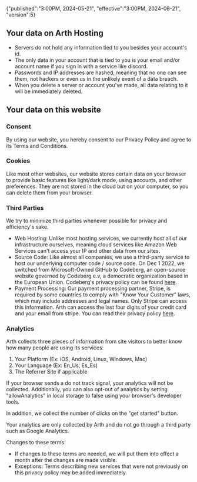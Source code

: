{"published":"3:00PM, 2024-05-21", "effective":"3:00PM, 2024-06-21", "version":5}


## Your data on Arth Hosting
- Servers do not hold any information tied to you besides your account's id.
- The only data in your account that is tied to you is your email and/or account name if you sign in with a service like discord. 
- Passwords and IP addresses are hashed, meaning that no one can see them, not hackers or even us in the unlikely event of a data breach.
- When you delete a server or account you've made, all data relating to it will be immediately deleted.  

## Your data on this website

### Consent

By using our website, you hereby consent to our Privacy Policy and agree to its Terms and Conditions. 

### Cookies

Like most other websites, our website stores certain data on your browser to provide basic features like light/dark mode, using accounts, and other preferences. They are not stored in the cloud but on your computer, so you can delete them from your browser.

### Third Parties

We try to minimize third parties whenever possible for privacy and efficiency's sake.

- Web Hosting: Unlike most hosting services, we currently host all of our infrastructure ourselves, meaning cloud services like Amazon Web Services can't access your IP and other data from our sites.  
- Source Code: Like almost all companies, we use a third-party service to host our underlying computer code / source code. On Dec 1 2022, we switched from Microsoft-Owned GitHub to Codeberg, an open-source website governed by Codeberg e.v, a democratic organization based in the European Union. Codeberg's privacy policy can be found [here](https://codeberg.org/Codeberg/org/src/branch/main/PrivacyPolicy.md).
- Payment Processing: Our payment processing partner, Stripe, is required by some countries to comply with "Know Your Customer" laws, which may include addresses and legal names. Only Stripe can access this information. Arth can access the last four digits of your credit card and your email from stripe. You can read their privacy policy [here](https://stripe.com/privacy).


### Analytics

Arth collects three pieces of information from site visitors to better know how many people are using its services:

1. Your Platform (Ex: iOS, Android, Linux, Windows, Mac)
2. Your Language (Ex: En_Us, Es_Es)
3. The Referrer Site if applicable

If your browser sends a do not track signal, your analytics will not be collected. Additionally, you can also opt-out of analytics by setting "allowAnalytics" in local storage to false using your browser's developer tools.

In addition, we collect the number of clicks on the "get started" button.

Your analytics are only collected by Arth and do not go through a third party such as Google Analytics.

Changes to these terms:  
- If changes to these terms are needed, we will put them into effect a month after the changes are made visible.  
- Exceptions: Terms describing new services that were not previously on this privacy policy may be added immediately.
